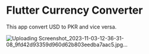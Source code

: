 # Flutter Currency Converter

This app convert USD to PKR and vice versa.

![Uploading Screenshot_2023-11-03-12-36-31-08_9fd42d93359d960d62b803eedba7aac5.jpg…]()
